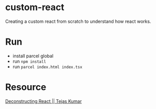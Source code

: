 # custom-react
Creating a custom react from scratch to understand how react works.

# Run
- install parcel global 
- run `npm install`
- run `parcel index.html index.tsx`

# Resource
[Deconstructing React || Tejas Kumar](https://www.youtube.com/watch?v=f2mMOiCSj5c)

